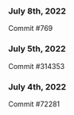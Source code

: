 ### July 8th, 2022

Commit #769

### July 5th, 2022

Commit #314353


### July 4th, 2022

Commit #72281
